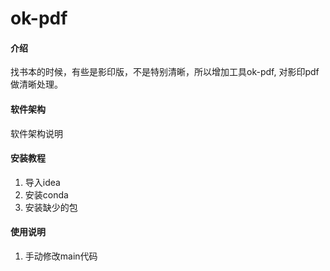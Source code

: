 # ok-pdf

#### 介绍
找书本的时候，有些是影印版，不是特别清晰，所以增加工具ok-pdf, 对影印pdf做清晰处理。

#### 软件架构
软件架构说明


#### 安装教程

1.  导入idea
2.  安装conda
3.  安装缺少的包

#### 使用说明

1.  手动修改main代码

